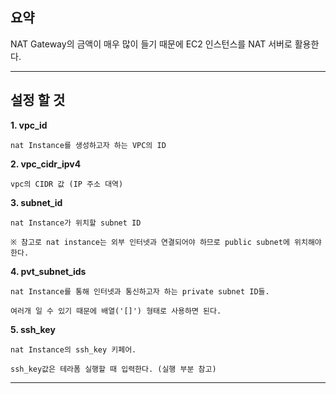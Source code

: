 ## 요약

NAT Gateway의 금액이 매우 많이 들기 때문에 EC2 인스턴스를 NAT 서버로 활용한다.

- - -

## 설정 할 것

**1. vpc_id**

    nat Instance를 생성하고자 하는 VPC의 ID

**2. vpc_cidr_ipv4**

    vpc의 CIDR 값 (IP 주소 대역)

**3. subnet_id**

    nat Instance가 위치할 subnet ID

    ※ 참고로 nat instance는 외부 인터넷과 연결되어야 하므로 public subnet에 위치해야 한다.

**4. pvt_subnet_ids**

    nat Instance를 통해 인터넷과 통신하고자 하는 private subnet ID들. 

    여러개 일 수 있기 때문에 배열('[]') 형태로 사용하면 된다.

**5. ssh_key**

    nat Instance의 ssh_key 키페어.

    ssh_key값은 테라폼 실행할 때 입력한다. (실행 부분 참고)

- - -

